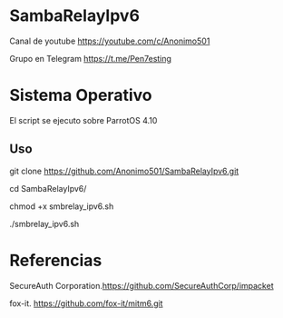 # SambaRelayIpv6

Canal de youtube  https://youtube.com/c/Anonimo501

Grupo en Telegram https://t.me/Pen7esting

# Sistema Operativo

El script se ejecuto sobre ParrotOS 4.10

## Uso

git clone https://github.com/Anonimo501/SambaRelayIpv6.git

cd SambaRelayIpv6/

chmod +x smbrelay_ipv6.sh

./smbrelay_ipv6.sh


# Referencias

SecureAuth Corporation.https://github.com/SecureAuthCorp/impacket

fox-it. https://github.com/fox-it/mitm6.git
